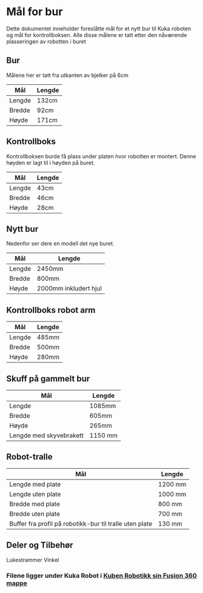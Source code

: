 # Mål for bur
Dette dokumentet inneholder foreslåtte mål for et nytt bur til Kuka roboten og mål for kontrollboksen. Alle disse målene er tatt etter den nåværende plasseringen av robotten i buret


## Bur
Målene her er tatt fra utkanten av bjelker på 6cm

| Mål    | Lengde |
|--------|--------|
| Lengde | 132cm  |
| Bredde | 92cm   |
| Høyde  | 171cm  |

## Kontrollboks
Kontrollboksen burde få plass under platen hvor robotten er montert. Denne høyden er lagt til i høyden på buret.

| Mål    | Lengde |
|--------|--------|
| Lengde | 43cm   |
| Bredde | 46cm   |
| Høyde  | 28cm   |


## Nytt bur
Nedenfor ser dere en modell det nye buret.  

| Mål    | Lengde   |
|--------|----------|
| Lengde | 2450mm   |
| Bredde | 800mm    |
| Høyde  | 2000mm inkludert hjul  |

## Kontrollboks robot arm

| Mål    | Lengde   |
|--------|----------|
| Lengde | 485mm   |
| Bredde | 500mm    |
| Høyde  | 280mm   |

## Skuff på gammelt bur 

| Mål    | Lengde   |
|--------|----------|
| Lengde | 1085mm  |
| Bredde | 605mm    |
| Høyde  | 265mm   |
| Lengde med skyvebrakett | 1150 mm |

## Robot-tralle
| Mål | Lengde |
| --- | --- |
| Lengde med plate | 1200 mm |
| Lengde uten plate | 1000 mm |
| Bredde med plate | 800 mm |
| Bredde uten plate | 700 mm |
| Buffer fra profil på robotikk-bur til tralle uten plate | 130 mm |

## Deler og Tilbehør
Lukestrammer
Vinkel


### Filene ligger under Kuka Robot i [Kuben Robotikk sin Fusion 360 mappe](https://myhub.autodesk360.com/ue292b1bc/g/projects/20180331125409826/data/dXJuOmFkc2sud2lwcHJvZDpmcy5mb2xkZXI6Y28uelBwWjZLUFhRaTJfN3VfQXFIN3RYZw==)
